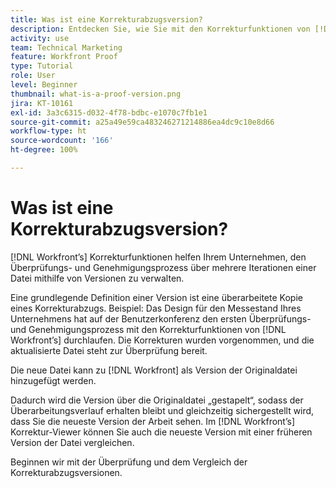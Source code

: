 ```yaml
---
title: Was ist eine Korrekturabzugsversion?
description: Entdecken Sie, wie Sie mit den Korrekturfunktionen von [!DNL  's] den Überprüfungs- und Genehmigungsprozess über mehrere Iterationen einer Datei hinweg steuern können.
activity: use
team: Technical Marketing
feature: Workfront Proof
type: Tutorial
role: User
level: Beginner
thumbnail: what-is-a-proof-version.png
jira: KT-10161
exl-id: 3a3c6315-d032-4f78-bdbc-e1070c7fb1e1
source-git-commit: a25a49e59ca483246271214886ea4dc9c10e8d66
workflow-type: ht
source-wordcount: '166'
ht-degree: 100%

---
```


# Was ist eine Korrekturabzugsversion?

[!DNL Workfront’s] Korrekturfunktionen helfen Ihrem Unternehmen, den Überprüfungs- und Genehmigungsprozess über mehrere Iterationen einer Datei mithilfe von Versionen zu verwalten.

Eine grundlegende Definition einer Version ist eine überarbeitete Kopie eines Korrekturabzugs. Beispiel: Das Design für den Messestand Ihres Unternehmens hat auf der Benutzerkonferenz den ersten Überprüfungs- und Genehmigungsprozess mit den Korrekturfunktionen von [!DNL Workfront’s] durchlaufen. Die Korrekturen wurden vorgenommen, und die aktualisierte Datei steht zur Überprüfung bereit.

Die neue Datei kann zu [!DNL Workfront] als Version der Originaldatei hinzugefügt werden.

Dadurch wird die Version über die Originaldatei „gestapelt“, sodass der Überarbeitungsverlauf erhalten bleibt und gleichzeitig sichergestellt wird, dass Sie die neueste Version der Arbeit sehen. Im [!DNL Workfront’s] Korrektur-Viewer können Sie auch die neueste Version mit einer früheren Version der Datei vergleichen.

Beginnen wir mit der Überprüfung und dem Vergleich der Korrekturabzugsversionen.
